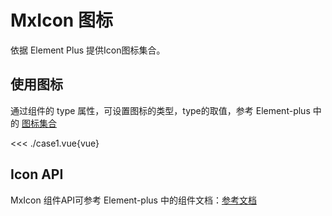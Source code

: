# MxIcon 图标
依据 Element Plus 提供Icon图标集合。
<br/>


<script lang="ts" setup>
import case1 from './case1.vue'
</script>


## 使用图标
通过组件的 type 属性，可设置图标的类型，type的取值，参考 Element-plus 中的 [图标集合](https://element-plus.org/zh-CN/component/icon.html#icon-collection)

<case1></case1>

<<< ./case1.vue{vue}


## Icon API
MxIcon 组件API可参考 Element-plus 中的组件文档：[参考文档](https://element-plus.org/zh-CN/component/icon.html#api)
